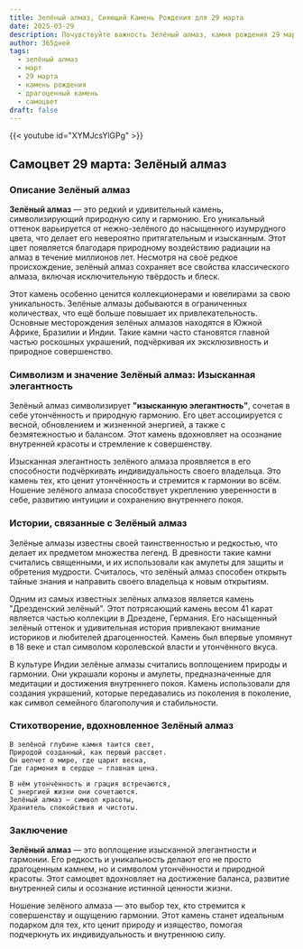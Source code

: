 ```yaml
---
title: Зелёный алмаз, Сияющий Камень Рождения для 29 марта
date: 2025-03-29
description: Почувствуйте важность Зелёный алмаз, камня рождения 29 марта, который символизирует Изысканная элегантность. Пусть его красота и значение осветят ваш день.
author: 365дней
tags:
  - зелёный алмаз
  - март
  - 29 марта
  - камень рождения
  - драгоценный камень
  - самоцвет
draft: false
---
```


{{< youtube id="XYMJcsYlGPg" >}}

## Самоцвет 29 марта: Зелёный алмаз

### Описание Зелёный алмаз

**Зелёный алмаз** — это редкий и удивительный камень, символизирующий природную силу и гармонию. Его уникальный оттенок варьируется от нежно-зелёного до насыщенного изумрудного цвета, что делает его невероятно притягательным и изысканным. Этот цвет появляется благодаря природному воздействию радиации на алмаз в течение миллионов лет. Несмотря на своё редкое происхождение, зелёный алмаз сохраняет все свойства классического алмаза, включая исключительную твёрдость и блеск.

Этот камень особенно ценится коллекционерами и ювелирами за свою уникальность. Зелёные алмазы добываются в ограниченных количествах, что ещё больше повышает их привлекательность. Основные месторождения зелёных алмазов находятся в Южной Африке, Бразилии и Индии. Такие камни часто становятся главной частью роскошных украшений, подчёркивая их эксклюзивность и природное совершенство.

### Символизм и значение Зелёный алмаз: Изысканная элегантность

Зелёный алмаз символизирует **"изысканную элегантность"**, сочетая в себе утончённость и природную гармонию. Его цвет ассоциируется с весной, обновлением и жизненной энергией, а также с безмятежностью и балансом. Этот камень вдохновляет на осознание внутренней красоты и стремление к совершенству.

Изысканная элегантность зелёного алмаза проявляется в его способности подчёркивать индивидуальность своего владельца. Это камень тех, кто ценит утончённость и стремится к гармонии во всём. Ношение зелёного алмаза способствует укреплению уверенности в себе, развитию интуиции и сохранению внутреннего покоя.

### Истории, связанные с Зелёный алмаз

Зелёные алмазы известны своей таинственностью и редкостью, что делает их предметом множества легенд. В древности такие камни считались священными, и их использовали как амулеты для защиты и обретения мудрости. Считалось, что зелёный алмаз способен открыть тайные знания и направить своего владельца к новым открытиям.

Одним из самых известных зелёных алмазов является камень "Дрезденский зелёный". Этот потрясающий камень весом 41 карат является частью коллекции в Дрездене, Германия. Его насыщенный зелёный оттенок и удивительная история привлекают внимание историков и любителей драгоценностей. Камень был впервые упомянут в 18 веке и стал символом королевской власти и утончённого вкуса.

В культуре Индии зелёные алмазы считались воплощением природы и гармонии. Они украшали короны и амулеты, предназначенные для медитации и достижения внутреннего покоя. Камень использовали для создания украшений, которые передавались из поколения в поколение, как символ семейного благополучия и стабильности.

### Стихотворение, вдохновленное Зелёный алмаз

	В зелёной глубине камня таится свет,  
	Природой созданный, как первый рассвет.  
	Он шепчет о мире, где царит весна,  
	Где гармония в сердце — главная цена.
	
	В нём утончённость и грация встречаются,  
	С энергией жизни они сочетаются.  
	Зелёный алмаз — символ красоты,  
	Хранитель спокойствия и чистоты.

### Заключение

**Зелёный алмаз** — это воплощение изысканной элегантности и гармонии. Его редкость и уникальность делают его не просто драгоценным камнем, но и символом утончённости и природной красоты. Этот самоцвет вдохновляет на достижение баланса, развитие внутренней силы и осознание истинной ценности жизни.

Ношение зелёного алмаза — это выбор тех, кто стремится к совершенству и ощущению гармонии. Этот камень станет идеальным подарком для тех, кто ценит природу и изящество, помогая подчеркнуть их индивидуальность и внутреннюю силу.